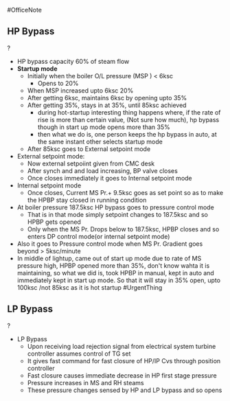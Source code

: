 #OfficeNote
## HP Bypass
?
- HP bypass capacity 60% of steam flow
- **Startup mode**
    - Initially when the boiler O/L pressure (MSP ) < 6ksc
        - Opens to 20%
    - When MSP increased upto 6ksc 20%
    - After getting 6ksc, maintains 6ksc by opening upto 35%
    - After getting 35%, stays in at 35%, until 85ksc achieved
	    - during hot-startup interesting thing happens where, if the rate of rise is more than certain value, (Not sure how much), hp bypass though in start up mode opens more than 35%
	    - then what we do is, one person keeps the hp bypass in auto, at the same instant other selects startup mode
    - After 85ksc goes to External setpoint mode
- External setpoint mode:
    - Now external setpoiint given from CMC desk
    - After synch and and load increasing, BP valve closes
    - Once closes immediately it goes to Internal setpoint mode
- Internal setpoint mode
    - Once closes, Current MS Pr.+ 9.5ksc goes as set point so as to make the HPBP stay closed in running condition
- At boiler pressure 187.5ksc HP bypass goes to pressure control mode
    - That is in that mode simply setpoint changes to 187.5ksc and so HPBP gets opened
    - Only when the MS Pr. Drops below to 187.5ksc, HPBP closes and so enters DP control mode(or internal setpoint mode)
- Also it goes to Pressure control mode when MS Pr. Gradient goes beyond > 5ksc/minute
- In middle of lightup, came out of start up mode due to rate of MS pressure high, HPBP opened more than 35%, don't know wahta it is maintaining, so what we did is, took HPBP in manual, kept in auto and immediately kept in start up mode. So that it will stay in 35% open, upto 100ksc /not 85ksc as it is hot startup #UrgentThing
## LP Bypass
?
- LP Bypass
    - Upon receiving load rejection signal from electrical system turbine controller assumes control of TG set
    - It gives fast command for fast closure of HP/IP Cvs through position controller
    - Fast closure causes immediate decrease in HP first stage pressure
    - Pressure increases in MS and RH steams
    - These pressure changes sensed by HP and LP bypass and so opens
<!--SR:!2024-07-06,3,250-->